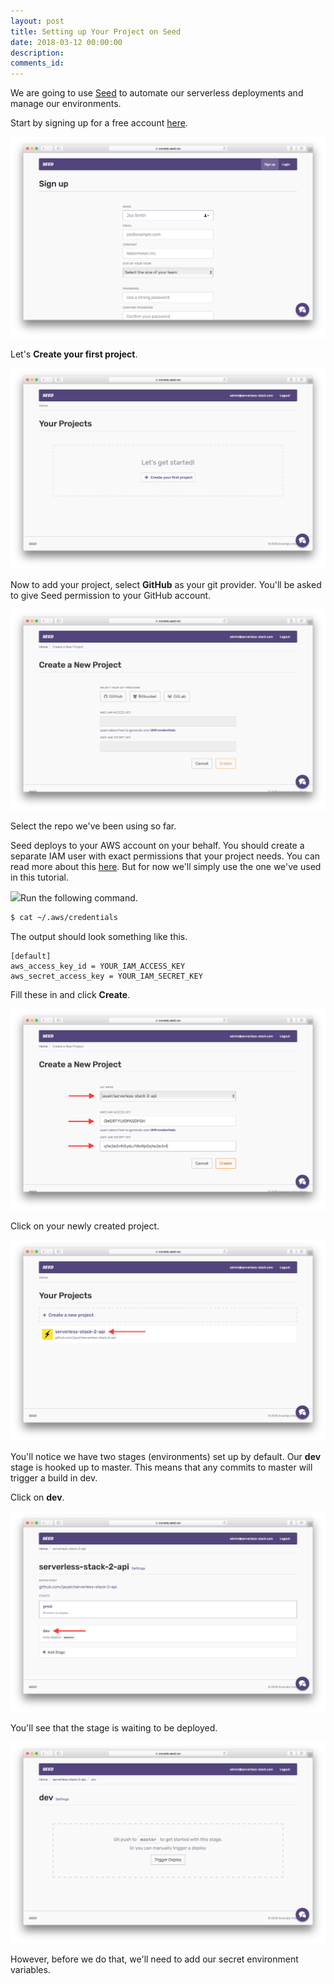```yaml
---
layout: post
title: Setting up Your Project on Seed
date: 2018-03-12 00:00:00
description:
comments_id:
---
```


We are going to use [Seed](https://seed.run) to automate our serverless deployments and manage our environments.

Start by signing up for a free account [here](https://console.seed.run/signup-account).

![Create new Seed account screenshot](/assets/part2/create-new-seed-account.png)

Let's **Create your first project**.

![Create your first Seed project screenshot](/assets/part2/create-your-first-seed-project.png)

Now to add your project, select **GitHub** as your git provider. You'll be asked to give Seed permission to your GitHub account.

![Select Git provider screenshot](/assets/part2/select-git-provider.png)

Select the repo we've been using so far.

Seed deploys to your AWS account on your behalf. You should create a separate IAM user with exact permissions that your project needs. You can read more about this [here](https://seed.run/docs/customizing-your-iam-policy). But for now we'll simply use the one we've used in this tutorial.

<img class="code-marker" src="/assets/s.png" />Run the following command.

``` bash
$ cat ~/.aws/credentials
```

The output should look something like this.

```
[default]
aws_access_key_id = YOUR_IAM_ACCESS_KEY
aws_secret_access_key = YOUR_IAM_SECRET_KEY
```

Fill these in and click **Create**.

![Select GitHub repo screenshot](/assets/part2/select-github-repo.png)

Click on your newly created project.

![Click on new Seed project screenshot](/assets/part2/click-on-new-seed-project.png)

You'll notice we have two stages (environments) set up by default. Our **dev** stage is hooked up to master. This means that any commits to master will trigger a build in dev.

Click on **dev**.

![Stages in Seed project screenshot](/assets/part2/stages-in-seed-project.png)

You'll see that the stage is waiting to be deployed.

![Dev stage in Seed project screenshot](/assets/part2/dev-stage-in-seed-project.png)

However, before we do that, we'll need to add our secret environment variables.

